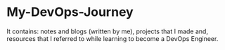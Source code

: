 # My-DevOps-Journey
It contains: notes and blogs (written by me), projects that I made and, resources that I referred to while learning to become a DevOps Engineer.
